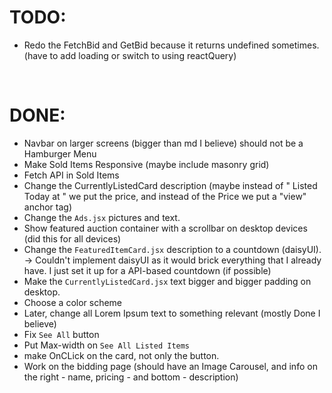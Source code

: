 # TODO:

- Redo the FetchBid and GetBid because it returns undefined sometimes. (have to add loading or switch to using reactQuery)

<br>

# DONE:

- Navbar on larger screens (bigger than md I believe) should not be a Hamburger Menu
- Make Sold Items Responsive (maybe include masonry grid)
- Fetch API in Sold Items
- Change the CurrentlyListedCard description (maybe instead of " Listed Today at " we put the price, and instead of the Price we put a "view" anchor tag)
- Change the `Ads.jsx` pictures and text.
- Show featured auction container with a scrollbar on desktop devices (did this for all devices)
- Change the `FeaturedItemCard.jsx` description to a countdown (daisyUI). -> Couldn't implement daisyUI as it would brick everything that I already have. I just set it up for a API-based countdown (if possible)
- Make the `CurrentlyListedCard.jsx` text bigger and bigger padding on desktop.
- Choose a color scheme
- Later, change all Lorem Ipsum text to something relevant (mostly Done I believe)
- Fix `See All` button
- Put Max-width on `See All Listed Items`
- make OnCLick on the card, not only the button.
- Work on the bidding page (should have an Image Carousel, and info on the right - name, pricing - and bottom - description)

